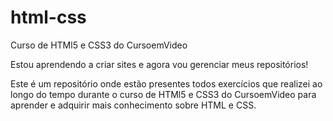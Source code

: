 # html-css
Curso de HTMl5 e CSS3 do CursoemVideo

Estou aprendendo a criar sites e agora vou gerenciar meus repositórios!
 
Este é um repositório onde estão presentes todos exercícios que realizei ao longo do tempo durante o curso de HTMl5 e CSS3 do CursoemVideo para aprender e adquirir mais conhecimento sobre HTML e CSS.


